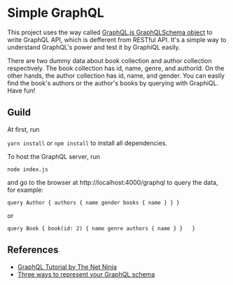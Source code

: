 # Simple GraphQL
This project uses the way called [GraphQL.js GraphQLSchema object](https://blog.apollographql.com/three-ways-to-represent-your-graphql-schema-a41f4175100d) to write GraphQL API, which is defferent from RESTful API. It's a simple way to understand GraphQL's power and test it by GraphiQL easily.

There are two dummy data about book collection and author collection respectively. The book collection has id, name, genre, and authorId. On the other hands, the author collection has id, name, and gender. You can easily find the book's authors or the author's books by querying with GraphiQL. Have fun!

## Guild

At first, run

`yarn install` or `npm install`
to install all dependencies.

To host the GraphQL server, run

`node index.js`

and go to the browser at http://localhost:4000/graphql to query the data, for example:

`query Author {
  authors {
    name
    gender
    books {
      name
    }
  }
}`

or

`
query Book {
  book(id: 2) {
   	name
   	genre
  	authors {
      name
    }
  }  
}
`

## References
- [GraphQL Tutorial by The Net Ninja](https://www.youtube.com/watch?v=Y0lDGjwRYKw&list=PL4cUxeGkcC9iK6Qhn-QLcXCXPQUov1U7f&index=1)
- [Three ways to represent your GraphQL schema](https://blog.apollographql.com/three-ways-to-represent-your-graphql-schema-a41f4175100d)